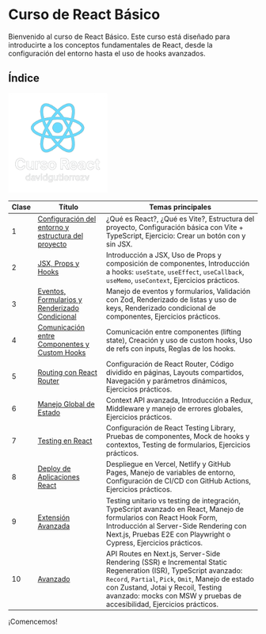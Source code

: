 # Curso de React Básico

Bienvenido al curso de React Básico. Este curso está diseñado para introducirte a los conceptos fundamentales de React, desde la configuración del entorno hasta el uso de hooks avanzados.

## Índice

<img src='./clases/img/logo_curso_v2.png' alt='github' height='200' width='200'>

| Clase | Título                                      | Temas principales                                                                                   |
|-------|--------------------------------------------|-----------------------------------------------------------------------------------------------------|
| 1     | [Configuración del entorno y estructura del proyecto](clases/clase-01/clase-01.md) | ¿Qué es React?, ¿Qué es Vite?, Estructura del proyecto, Configuración básica con Vite + TypeScript, Ejercicio: Crear un botón con y sin JSX. |
| 2     | [JSX, Props y Hooks](clases/clase-02/clase-02.md)         | Introducción a JSX, Uso de Props y composición de componentes, Introducción a hooks: `useState`, `useEffect`, `useCallback`, `useMemo`, `useContext`, Ejercicios prácticos. |
| 3     | [Eventos, Formularios y Renderizado Condicional](clases/clase-03/clase-03.md) | Manejo de eventos y formularios, Validación con Zod, Renderizado de listas y uso de keys, Renderizado condicional de componentes, Ejercicios prácticos. |
| 4     | [Comunicación entre Componentes y Custom Hooks](clases/clase-04/clase-04.md) | Comunicación entre componentes (lifting state), Creación y uso de custom hooks, Uso de refs con inputs, Reglas de los hooks. |
| 5     | [Routing con React Router](clases/clase-05/clase-05.md)  | Configuración de React Router, Código dividido en páginas, Layouts compartidos, Navegación y parámetros dinámicos, Ejercicios prácticos. |
| 6     | [Manejo Global de Estado](clases/clase-06/clase-06.md)   | Context API avanzada, Introducción a Redux, Middleware y manejo de errores globales, Ejercicios prácticos. |
| 7     | [Testing en React](clases/clase-07/clase-07.md)           | Configuración de React Testing Library, Pruebas de componentes, Mock de hooks y contextos, Testing de formularios, Ejercicios prácticos. |
| 8     | [Deploy de Aplicaciones React](clases/clase-08/clase-08.md) | Despliegue en Vercel, Netlify y GitHub Pages, Manejo de variables de entorno, Configuración de CI/CD con GitHub Actions, Ejercicios prácticos. |
| 9     | [Extensión Avanzada](clases/clase-09/clase-09.md)         | Testing unitario vs testing de integración, TypeScript avanzado en React, Manejo de formularios con React Hook Form, Introducción al Server-Side Rendering con Next.js, Pruebas E2E con Playwright o Cypress, Ejercicios prácticos. |
| 10    | [Avanzado](clases/clase-10/clase-10.md)                  | API Routes en Next.js, Server-Side Rendering (SSR) e Incremental Static Regeneration (ISR), TypeScript avanzado: `Record`, `Partial`, `Pick`, `Omit`, Manejo de estado con Zustand, Jotai y Recoil, Testing avanzado: mocks con MSW y pruebas de accesibilidad, Ejercicios prácticos. |

¡Comencemos!
